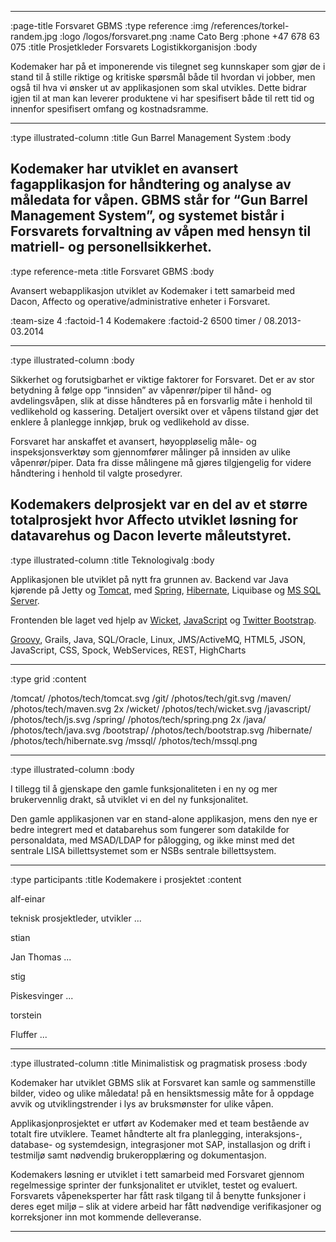 --------------------------------------------------------------------------------
:page-title Forsvaret GBMS
:type reference
:img /references/torkel-randem.jpg
:logo /logos/forsvaret.png
:name Cato Berg
:phone +47 678 63 075
:title Prosjetkleder Forsvarets Logistikkorganisjon
:body

Kodemaker har på et imponerende vis tilegnet seg kunnskaper som gjør de i stand til å stille riktige og kritiske spørsmål både til hvordan vi jobber, men også til hva vi ønsker ut av applikasjonen som skal utvikles.
Dette bidrar igjen til at man kan leverer produktene vi har spesifisert både til rett tid og innenfor spesifisert omfang og kostnadsramme. 

--------------------------------------------------------------------------------
:type illustrated-column
:title Gun Barrel Management System
:body

Kodemaker har utviklet en avansert fagapplikasjon for håndtering og analyse av 
måledata for våpen. GBMS står for “Gun Barrel Management System”, og systemet 
bistår i Forsvarets forvaltning av våpen med hensyn til matriell- og
personellsikkerhet.
--------------------------------------------------------------------------------
:type reference-meta
:title Forsvaret GBMS
:body

Avansert webapplikasjon utviklet av Kodemaker i tett samarbeid med Dacon, Affecto og operative/administrative enheter i Forsvaret. 

:team-size 4
:factoid-1 4 Kodemakere
:factoid-2 6500 timer / 08.2013-03.2014

--------------------------------------------------------------------------------
:type illustrated-column
:body

Sikkerhet og forutsigbarhet er viktige faktorer for Forsvaret. Det er av stor betydning å følge opp “innsiden” av våpenrør/piper til hånd- og avdelingsvåpen, slik at disse håndteres på en forsvarlig måte i henhold til vedlikehold og kassering. Detaljert oversikt over et våpens tilstand gjør det enklere å planlegge innkjøp, bruk og vedlikehold av disse.

Forsvaret har anskaffet et avansert, høyoppløselig måle- og inspeksjonsverktøy som gjennomfører målinger på innsiden av ulike våpenrør/piper. Data fra disse målingene må gjøres tilgjengelig for videre håndtering i henhold til valgte prosedyrer.

Kodemakers delprosjekt var en del av et større totalprosjekt hvor Affecto utviklet løsning for datavarehus og Dacon leverte måleutstyret.
--------------------------------------------------------------------------------
:type illustrated-column
:title Teknologivalg
:body

Applikasjonen ble utviklet på nytt fra grunnen av. Backend var Java kjørende på
Jetty og [Tomcat](/tomcat/), med [Spring](/spring/), [Hibernate](/hibernate/),
Liquibase og [MS SQL Server](/mssql/). 

Frontenden ble laget ved hjelp av
[Wicket](/wicket/), [JavaScript](/javascript/) og [Twitter Bootstrap](/bootstrap/).

[Groovy](/groovy/), Grails, Java, SQL/Oracle, Linux, JMS/ActiveMQ, HTML5, JSON, JavaScript, CSS, Spock, WebServices, REST, HighCharts

--------------------------------------------------------------------------------
:type grid
:content

/tomcat/                           /photos/tech/tomcat.svg
/git/                              /photos/tech/git.svg
/maven/                            /photos/tech/maven.svg 2x
/wicket/                           /photos/tech/wicket.svg
/javascript/                       /photos/tech/js.svg
/spring/                           /photos/tech/spring.png 2x
/java/                             /photos/tech/java.svg
/bootstrap/                        /photos/tech/bootstrap.svg
/hibernate/                        /photos/tech/hibernate.svg
/mssql/                            /photos/tech/mssql.png

--------------------------------------------------------------------------------
:type illustrated-column
:body

I tillegg til å gjenskape den gamle funksjonaliteten i en ny og mer
brukervennlig drakt, så utviklet vi en del ny funksjonalitet.

Den gamle applikasjonen var en stand-alone applikasjon, mens den nye er bedre
integrert med et databarehus som fungerer som datakilde for personaldata, med
MSAD/LDAP for pålogging, og ikke minst med det sentrale LISA billettsystemet
som er NSBs sentrale billettsystem.

--------------------------------------------------------------------------------
:type participants
:title Kodemakere i prosjektet
:content

alf-einar

teknisk prosjektleder, utvikler ...

stian

Jan Thomas ...

stig

Piskesvinger ...

torstein

Fluffer ...



--------------------------------------------------------------------------------
:type illustrated-column
:title Minimalistisk og pragmatisk prosess
:body

Kodemaker har utviklet GBMS slik at Forsvaret kan samle og sammenstille bilder, video og ulike måledata! på en hensiktsmessig måte for å oppdage avvik og utviklingstrender i lys av bruksmønster for ulike våpen.

Applikasjonprosjektet er utført av Kodemaker med et team bestående av totalt fire utviklere. Teamet håndterte alt fra planlegging, interaksjons-, database- og systemdesign, integrasjoner mot SAP, installasjon og drift i testmiljø samt nødvendig brukeropplæring og dokumentasjon.

Kodemakers løsning er utviklet i tett samarbeid med Forsvaret gjennom regelmessige sprinter der funksjonalitet er utviklet, testet og evaluert. Forsvarets våpeneksperter har fått rask tilgang til å benytte funksjoner i deres eget miljø – slik at videre arbeid har fått nødvendige verifikasjoner og korreksjoner inn mot kommende delleveranse.


--------------------------------------------------------------------------------
